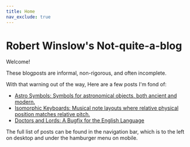 ```yaml
---
title: Home
nav_exclude: true
---
```


# Robert Winslow's Not-quite-a-blog

Welcome!

These blogposts are informal, non-rigorous, and often incomplete.

With that warning out of the way, 
Here are a few posts I'm fond of:
- [Astro Symbols: Symbols for astronomical objects, both ancient and modern.](./nature/astrosymbols)
- [Isomorphic Keyboards: Musical note layouts where relative physical position matches relative pitch.](./art/isomorphic)
- [Doctors and Lords: A Bugfix for the English Language](./language/lord)


The full list of posts can be found in the navigation bar, 
which is to the left on desktop
and under the hamburger menu on mobile.



<!--

The following site index works, but doesn't look great, and there are some posts I hid by changing parent to hidden instead of nav_excluding.
I mean, I guess the latter is something to fix in those individual pages, not something to account for here.
Also, not all posts have dates, so the date sorting is a bit buggy. Would also need to go through and add dates.


<ul>
{%- assign posts = site.pages   |   where:"layout", "post"   |   sort:"title" -%}
{% for post in posts %}
{%- if post.nav_exclude != true -%}
<li>
    <b><a href="{{ game_page.url | absolute_url }}">{{ post.title }}</a></b>
    {% if post.subtitle %}{{ post.subtitle }}{% endif %}
</li>
{% endif %}
{% endfor %}
</ul>


---



I'm not sure whether this counts as a blog, 
since the posts are non-chronological and organized into groups,


[Click here to return to my main website.]

I may want to migrate the posts to a more bloggish template at some point, but this will do for now.
-->

